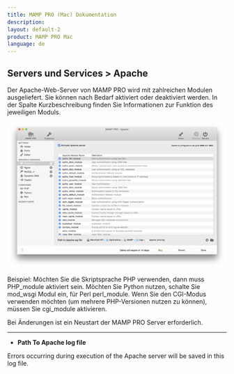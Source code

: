 ```yaml
---
title: MAMP PRO (Mac) Dokumentation
description: 
layout: default-2
product: MAMP PRO Mac
language: de
---
```


## Servers und Services > Apache

Der Apache-Web-Server von MAMP PRO wird mit zahlreichen Modulen ausgeliefert. Sie können nach Bedarf aktiviert oder deaktiviert werden. In der Spalte Kurzbeschreibung finden Sie Informationen zur Funktion des jeweiligen Moduls.

![MAMP](Apache.png)

Beispiel: Möchten Sie die Skriptsprache PHP verwenden, dann muss PHP_module aktiviert sein. Möchten Sie Python nutzen, schalte Sie mod_wsgi Modul ein, für Perl perl_module. Wenn Sie den CGI-Modus verwenden möchten (um mehrere PHP-Versionen nutzen zu können), müssen Sie cgi_module aktivieren.

Bei Änderungen ist ein Neustart der MAMP PRO Server erforderlich.

---

*  **Path To Apache log file**

Errors occurring during execution of the Apache server will be saved in this log file.



